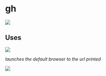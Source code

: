 # gh

![](https://photos-5.dropbox.com/t/0/AADNUGbS1ocUq4Nl4hmnvk-DZs0PRG4sUCcI3CZaHAp4gQ/12/8911647/png/1024x768/3/1411488000/0/2/Screenshot%202014-09-23%2009.29.26.png/BWJaHpzQ6H8OUv6QLZhqW0kbrQRv-jM5NgQ77nyYwCQ)

## Uses

![](https://photos-3.dropbox.com/t/0/AADwZwSO7VjNDZVbKOyMJNibjCSxKyZYbdVJ8XntHcl6Dg/12/8911647/png/1024x768/3/1411488000/0/2/Screenshot%202014-09-23%2009.30.57.png/JRP2xbHDgTtJQ6bUhze-M2_WWr-JxBNf034s0wvm-z8)

*launches the default browser to the url printed*

![](https://photos-1.dropbox.com/t/0/AABWpMk3nXBVTVlMNfPj4hu0pmkWTCrKkVKOhEMFXhBxEw/12/8911647/png/1024x768/3/1411488000/0/2/Screenshot%202014-09-23%2009.31.30.png/n-lN_LU7GXK51Tw89C50WNGtAWATaXO5jAe0DXV9Bps)
